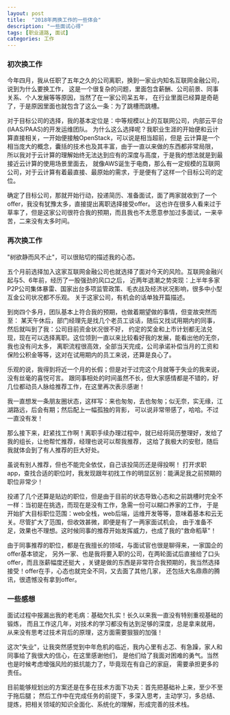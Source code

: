 ```yaml
---
layout: post
title:  "2018年两换工作的一些体会"
description: "一些面试心得"
tags: [职业道路, 面试]
categories: 工作
---
```


### 初次换工作
今年四月，我从任职了五年之久的公司离职，换到一家业内知名互联网金融公司，说到为什么要换工作，
这是一个很复杂的问题，里面包含薪酬、公司前景、同事关系、个人发展等等原因，当然了在一家公司呆五年，
在行业里面已经算是奇葩了，于是原因里面也就包含了这么一条：为了跳槽而跳槽。

对于目标公司的选择，我的基本定位是：中等规模以上的互联网公司，内部云平台(IAAS/PAAS)的开发运维团队。
为什么这么选择呢？我职业生涯的开始便和云计算直接相关，一开始便接触OpenStack，可以说是相当超前，但是
云计算是一个相当庞大的概念，囊括的技术也及其丰富，由于一直以来做的东西都非常局限，
所以我对于云计算的理解始终无法达到应有的深度与高度，于是我的想法就是到最接近云计算的使用场景里面去，
就像AWS诞生于电商，那么有一定规模的互联网公司，对于云计算有着最直接、最原始的需求，于是便有了这样一个目标公司的定位。

确定了目标公司，那就开始行动，投递简历、准备面试，面了两家就收到了一个offer，我没有犹豫太多，直接提出离职选择接受offer。
这也许在很多人看来过于草率了，但是这家公司很符合我的预期，而且我也不太愿意参加过多面试，一来辛苦，二来没有太多时间。


### 再次换工作

"树欲静而风不止"，可以很贴切的描述我的心态。

五个月前选择加入这家互联网金融公司也就选择了面对今天的风险。互联网金融兴起与5、6年前，经历了一股强劲的风口之后，
近两年退潮之势突现：上半年多家P2P公司集体暴雷、国家出台多项监管政策、毛衣战及经济状况影响，很多中小型互金公司状况都不乐观。
关于这家公司，有机会的话单独开篇描述。

到岗四个多月，团队基本上符合我的预期，也做着期望做的事情，但变故突然而至：
某天午休后，部门经理先是找几个老员工谈话，随后又找试用期内的同事，然后就叫到了我：公司目前资金状况很不好，
约定的奖金和上市计划都无法兑现，现在可以选择离职。这位领到一直以来比较看好我的发展，能看出他的无奈，我也没有问太多，
离职流程很高效，全部当天完成，公司承诺补偿当月的工资和保险公积金等等，这对在试用期内的员工来说，还算是良心了。

乐观的说，我得到将近一个月的长假；但是对于过完这个月就等于失业的我来说，没有丝毫的喜悦可言。
跟同事相处的时间虽然不长，但大家感情都是不错的，好几位都动员人脉给推荐工作，在这里再次表示感谢！

我一直想发一条朋友圈状态，这样写：来也匆匆，去也匆匆；似无奈，实无缘，江湖路远，后会有期；然后配上一幅孤独的背影，
可以说非常带感了，哈哈。不过一直没有发！

那么接下来，赶紧找工作啊！离职手续办理过程中，就已经将简历整理好，发给了我的组长，让他帮忙推荐，经理也说可以帮我推荐，
这给了我极大的安慰，随后我就体会到了有人推荐的巨大好处。

虽说有别人推荐，但也不能完全依仗，自己该投简历还是得投啊！
打开求职app，查找合适的职位时，我发现跟年初找工作的明显区别：能满足我之前预期的职位非常少！

投递了几个还算是贴边的职位，但是由于目前的状态导致心态和之前跳槽时完全不一样：当初是在挑选，而现在是没有工作，急需一份可以糊口养家的工作，
于是开始扩大目标职位范围：web全栈，web后端，运维开发等等，意味着基本和云无关。尽管扩大了范围，但收效甚微，即便是有了一两家面试机会，
由于准备不足，效果也不理想。这时候同事的推荐开始发挥威力，也成了我的"救命稻草"！

由于同事推荐的职位，都是在我擅长的领域，与面试官也很是聊得来，一家国企的offer基本锁定，
另外一家、也是我将要入职的公司，在两轮面试后直接给了口头offer，而且涨薪幅度还挺大
，关键是做的东西是非常符合我预期的，我当然选择接受！offer在手，心态也就完全不同，又去面了其他几家，
还包括大名鼎鼎的腾讯，很遗憾没有拿到offer。

### 一些感想
面试过程中报漏出我的老毛病：基础欠扎实！长久以来我一直没有特别重视基础的锻炼，
而且工作这几年，对技术的学习都没有达到足够的深度，总是拿来就用，
从来没有思考过技术背后的原理，这方面需要狠狠的加强！

这次"失业"，让我突然感觉到中年危机的临近，我内心里有忐忑、有急躁，家人和同事给了我很大的信心，在这里感谢他们，
是他们给了我面对困难的勇气。当然也是时候考虑增强风险的抵抗能力了，毕竟现在有自己的家庭，
需要承担更多的责任。

目前能够规划出的方案还是在多在技术方面下功夫：首先把基础补上来，至少不至于拖后腿；
然后工作中在完成任务的前提下，多深入思考，主动学习，多总结、提炼，把相关领域的知识全面化、系统化的理解，形成完善的技术栈。